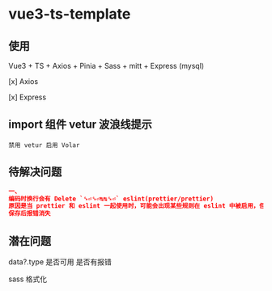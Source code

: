 # vue3-ts-template

## 使用 

Vue3 + TS + Axios + Pinia + Sass + mitt + Express (mysql)

 [x] Axios

 [x] Express

## import 组件 vetur 波浪线提示

`禁用 vetur 启用 Volar`

## 待解决问题

```json
一、
编码时换行会有 Delete `␍⏎␍⏎↹↹␍⏎` eslint(prettier/prettier)
原因是当 prettier 和 eslint 一起使用时，可能会出现某些规则在 eslint 中被启用，但与 prettier 的格式化规则不兼容的情况
保存后报错消失
```

## 潜在问题

data?.type 是否可用 是否有报错

<!-- src\views\event-bus\EventBusText.vue -->
sass 格式化


